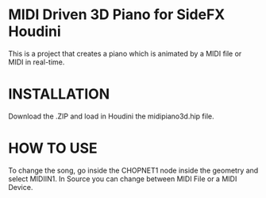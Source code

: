 # MIDI Driven 3D Piano for SideFX Houdini
This is a project that creates a piano which is animated by a MIDI file or MIDI in real-time.

# INSTALLATION
Download the .ZIP and load in Houdini the midipiano3d.hip file.

# HOW TO USE
To change the song, go inside the CHOPNET1 node inside the geometry and select MIDIIN1. In Source you can change between MIDI File or a MIDI Device.
